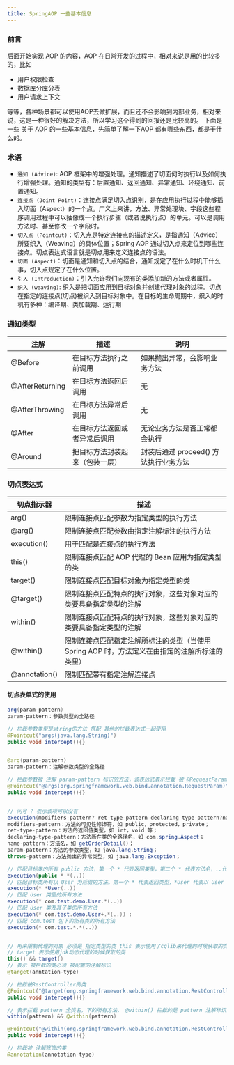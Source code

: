 ```yaml
---
title: SpringAOP 一些基本信息
---
```

### 前言
后面开始实现 AOP 的内容，AOP 在日常开发的过程中，相对来说是用的比较多的，比如

- 用户权限检查
- 数据库分库分表
- 用户请求上下文 

等等，各种场景都可以使用AOP去做扩展，而且还不会影响到内部业务，相对来说，这是一种很好的解决方法，所以学习这个得到的回报还是比较高的。
下面是一些 关于 AOP 的一些基本信息，先简单了解一下AOP 都有哪些东西，都是干什么的。
### 术语

- `通知 (Advice)`: AOP 框架中的增强处理。通知描述了切面何时执行以及如何执行增强处理。通知的类型有：后置通知、返回通知、异常通知、环绕通知、前置通知。
- `连接点 (Joint Point)`：连接点满足切入点识别，是在应用执行过程中能够插入切面（Aspect）的一个点。广义上来讲，方法、异常处理块、字段这些程序调用过程中可以抽像成一个执行步骤（或者说执行点）的单元。可以是调用方法时、甚至修改一个字段时。
- `切入点 (Pointcut)`：切入点是特定连接点的描述定义，是指通知（Advice）所要织入（Weaving）的具体位置；Spring AOP 通过切入点来定位到哪些连接点。切点表达式语言就是切点用来定义连接点的语法。
- `切面 (Aspect)`：切面是通知和切入点的结合，通知规定了在什么时机干什么事，切入点规定了在什么位置。
- `引入 (Introduction)`：引入允许我们向现有的类添加新的方法或者属性。
- `织入 (weaving)`: 织入是把切面应用到目标对象并创建代理对象的过程。切点在指定的连接点(切点)被织入到目标对象中。在目标的生命周期中，织入的时机有多种：编译期、类加载期、运行期
### 通知类型
| 注解 | 描述 | 说明 |
| --- | --- | --- |
| @Before | 在目标方法执行之前调用 | 如果抛出异常，会影响业务方法 |
| @AfterReturning | 在目标方法返回后调用 | 无 |
| @AfterThrowing | 在目标方法异常后调用 | 无 |
| @After | 在目标方法返回或者异常后调用 | 无论业务方法是否正常都会执行 |
| @Around | 把目标方法封装起来（包装一层） | 封装后通过 proceed() 方法执行业务方法 |

### 切点表达式
| 切点指示器 | 描述 |
| --- | --- |
| arg() | 限制连接点匹配参数为指定类型的执行方法 |
| @arg() | 限制连接点匹配参数由指定注解标注的执行方法 |
| execution() | 用于匹配是连接点的执行方法 |
| this() | 限制连接点匹配 AOP 代理的 Bean 应用为指定类型的类 |
| target() | 限制连接点匹配目标对象为指定类型的类 |
| @target() | 限制连接点匹配特点的执行对象，这些对象对应的类要具备指定类型的注解 |
| within() | 限制连接点匹配特点的执行对象，这些对象对应的类要具备指定类型的注解 |
| @within() | 限制连接点匹配指定注解所标注的类型（当使用 Spring AOP 时，方法定义在由指定的注解所标注的类里） |
| @annotation() | 限制匹配带有指定注解连接点 |

#### 切点表单式的使用
```java
arg(param-pattern)
param-pattern：参数类型的全路径    

// 拦截参数类型是string的方法 搭配 其他的拦截表达式一起使用
@Pointcut("args(java.lang.String)")
public void intercept(){}


@arg(param-pattern)
param-pattern：注解参数类型的全路径

// 拦截参数被 注解 param-pattern 标识的方法，该表达式表示拦截 被 @RequestParam 修饰的方法
@Pointcut("@args(org.springframework.web.bind.annotation.RequestParam)")
public void intercept(){}


// 问号 ? 表示该项可以没有
execution(modifiers-pattern? ret-type-pattern declaring-type-pattern?name-pattern(param-pattern) throws-pattern?)
modifiers-pattern：方法的可见性修饰符，如 public，protected，private；
ret-type-pattern：方法的返回值类型，如 int，void 等；
declaring-type-pattern：方法所在类的全路径名，如 com.spring.Aspect；
name-pattern：方法名，如 getOrderDetail()；
param-pattern：方法的参数类型，如 java.lang.String；
throws-pattern：方法抛出的异常类型，如 java.lang.Exception；

// 匹配目标类的所有 public 方法，第一个 * 代表返回类型，第二个 * 代表方法名，..代表方法的参数
execution(public * *(..))
// 匹配目标类所有以 User 为后缀的方法。第一个 * 代表返回类型，*User 代表以 User 为后缀的方法
execution(* *User(..))
// 匹配 User 类里的所有方法
execution(* com.test.demo.User.*(..))
// 匹配 User 类及其子类的所有方法
execution(* com.test.demo.User+.*(..)) :
// 匹配 com.test 包下的所有类的所有方法
execution(* com.test.*.*(..))


// 用来限制代理的对象 必须是 指定类型的类 this 表示使用了cglib来代理的时候获取的类，
// target 表示使用jdk动态代理的时候获取的类
this() && target()
// 表示 被拦截的类必须 被配置的注解标识           
@target(anntation-type) 

// 拦截被RestController的类          
@Pointcut("@target(org.springframework.web.bind.annotation.RestController)")
public void intercept(){}          

// 表示拦截 pattern 全类名，下的所有方法， @within() 拦截的是 pattern 注解标识的类
within(pattern) && @within(pattern)

@Pointcut("@within(org.springframework.web.bind.annotation.RestController)")
public void intercept(){}          

// 拦截被 注解修饰的类          
@annotation(annotation-type)          
```
